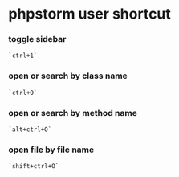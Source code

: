 # phpstorm user shortcut     

### toggle sidebar   
    `ctrl+1`    
### open or search by class name 
    `ctrl+O` 
### open or search by method name
    `alt+ctrl+O`
### open file by file name 
    `shift+ctrl+O`


